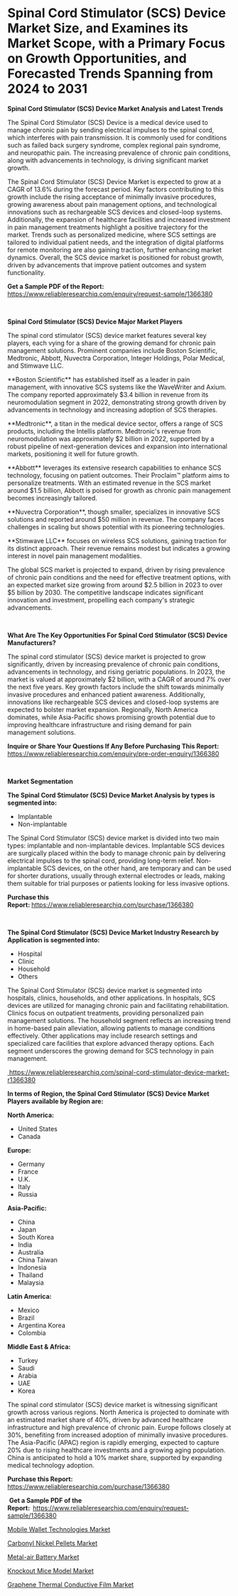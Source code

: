 <p><h1>Spinal Cord Stimulator (SCS) Device Market Size, and Examines its Market Scope, with a Primary Focus on Growth Opportunities, and Forecasted Trends Spanning from 2024 to 2031</h1></p><p><strong>Spinal Cord Stimulator (SCS) Device Market Analysis and Latest Trends</strong></p>
<p><p>The Spinal Cord Stimulator (SCS) Device is a medical device used to manage chronic pain by sending electrical impulses to the spinal cord, which interferes with pain transmission. It is commonly used for conditions such as failed back surgery syndrome, complex regional pain syndrome, and neuropathic pain. The increasing prevalence of chronic pain conditions, along with advancements in technology, is driving significant market growth.</p><p>The Spinal Cord Stimulator (SCS) Device Market is expected to grow at a CAGR of 13.6% during the forecast period. Key factors contributing to this growth include the rising acceptance of minimally invasive procedures, growing awareness about pain management options, and technological innovations such as rechargeable SCS devices and closed-loop systems. Additionally, the expansion of healthcare facilities and increased investment in pain management treatments highlight a positive trajectory for the market. Trends such as personalized medicine, where SCS settings are tailored to individual patient needs, and the integration of digital platforms for remote monitoring are also gaining traction, further enhancing market dynamics. Overall, the SCS device market is positioned for robust growth, driven by advancements that improve patient outcomes and system functionality.</p></p>
<p><strong>Get a Sample PDF of the Report:&nbsp;</strong> <a href="https://www.reliableresearchiq.com/enquiry/request-sample/1366380">https://www.reliableresearchiq.com/enquiry/request-sample/1366380</a></p>
<p>&nbsp;</p>
<p><strong>Spinal Cord Stimulator (SCS) Device Major Market Players</strong></p>
<p><p>The spinal cord stimulator (SCS) device market features several key players, each vying for a share of the growing demand for chronic pain management solutions. Prominent companies include Boston Scientific, Medtronic, Abbott, Nuvectra Corporation, Integer Holdings, Polar Medical, and Stimwave LLC.</p><p>**Boston Scientific** has established itself as a leader in pain management, with innovative SCS systems like the WaveWriter and Axium. The company reported approximately $3.4 billion in revenue from its neuromodulation segment in 2022, demonstrating strong growth driven by advancements in technology and increasing adoption of SCS therapies.</p><p>**Medtronic**, a titan in the medical device sector, offers a range of SCS products, including the Intellis platform. Medtronic's revenue from neuromodulation was approximately $2 billion in 2022, supported by a robust pipeline of next-generation devices and expansion into international markets, positioning it well for future growth.</p><p>**Abbott** leverages its extensive research capabilities to enhance SCS technology, focusing on patient outcomes. Their Proclaim™ platform aims to personalize treatments. With an estimated revenue in the SCS market around $1.5 billion, Abbott is poised for growth as chronic pain management becomes increasingly tailored.</p><p>**Nuvectra Corporation**, though smaller, specializes in innovative SCS solutions and reported around $50 million in revenue. The company faces challenges in scaling but shows potential with its pioneering technologies.</p><p>**Stimwave LLC** focuses on wireless SCS solutions, gaining traction for its distinct approach. Their revenue remains modest but indicates a growing interest in novel pain management modalities.</p><p>The global SCS market is projected to expand, driven by rising prevalence of chronic pain conditions and the need for effective treatment options, with an expected market size growing from around $2.5 billion in 2023 to over $5 billion by 2030. The competitive landscape indicates significant innovation and investment, propelling each company's strategic advancements.</p></p>
<p>&nbsp;</p>
<p><strong>What Are The Key Opportunities For Spinal Cord Stimulator (SCS) Device Manufacturers?</strong></p>
<p><p>The spinal cord stimulator (SCS) device market is projected to grow significantly, driven by increasing prevalence of chronic pain conditions, advancements in technology, and rising geriatric populations. In 2023, the market is valued at approximately $2 billion, with a CAGR of around 7% over the next five years. Key growth factors include the shift towards minimally invasive procedures and enhanced patient awareness. Additionally, innovations like rechargeable SCS devices and closed-loop systems are expected to bolster market expansion. Regionally, North America dominates, while Asia-Pacific shows promising growth potential due to improving healthcare infrastructure and rising demand for pain management solutions.</p></p>
<p><strong>Inquire or Share Your Questions If Any Before Purchasing This Report:</strong> <a href="https://www.reliableresearchiq.com/enquiry/pre-order-enquiry/1366380">https://www.reliableresearchiq.com/enquiry/pre-order-enquiry/1366380</a></p>
<p>&nbsp;</p>
<p><strong>Market Segmentation</strong></p>
<p><strong>The Spinal Cord Stimulator (SCS) Device Market Analysis by types is segmented into:</strong></p>
<p><ul><li>Implantable</li><li>Non-implantable</li></ul></p>
<p><p>The Spinal Cord Stimulator (SCS) device market is divided into two main types: implantable and non-implantable devices. Implantable SCS devices are surgically placed within the body to manage chronic pain by delivering electrical impulses to the spinal cord, providing long-term relief. Non-implantable SCS devices, on the other hand, are temporary and can be used for shorter durations, usually through external electrodes or leads, making them suitable for trial purposes or patients looking for less invasive options.</p></p>
<p><strong>Purchase this Report:&nbsp;</strong><a href="https://www.reliableresearchiq.com/purchase/1366380">https://www.reliableresearchiq.com/purchase/1366380</a></p>
<p>&nbsp;</p>
<p><strong>The Spinal Cord Stimulator (SCS) Device Market Industry Research by Application is segmented into:</strong></p>
<p><ul><li>Hospital</li><li>Clinic</li><li>Household</li><li>Others</li></ul></p>
<p><p>The Spinal Cord Stimulator (SCS) device market is segmented into hospitals, clinics, households, and other applications. In hospitals, SCS devices are utilized for managing chronic pain and facilitating rehabilitation. Clinics focus on outpatient treatments, providing personalized pain management solutions. The household segment reflects an increasing trend in home-based pain alleviation, allowing patients to manage conditions effectively. Other applications may include research settings and specialized care facilities that explore advanced therapy options. Each segment underscores the growing demand for SCS technology in pain management.</p></p>
<p><a href="https://www.reliableresearchiq.com/spinal-cord-stimulator-device-market-r1366380">&nbsp;https://www.reliableresearchiq.com/spinal-cord-stimulator-device-market-r1366380</a></p>
<p><strong>In terms of Region, the Spinal Cord Stimulator (SCS) Device Market Players available by Region are:</strong></p>
<p>
    <p> <strong> North America: </strong>
        <ul>
            <li>United States</li>
            <li>Canada</li>
        </ul>
        </p> 
    <p> <strong> Europe: </strong>
        <ul>
            <li>Germany</li>
            <li>France</li>
            <li>U.K.</li>
            <li>Italy</li>
            <li>Russia</li>
        </ul>
        </p> 
    <p> <strong> Asia-Pacific: </strong>
        <ul>
            <li>China</li>
            <li>Japan</li>
            <li>South Korea</li>
            <li>India</li>
            <li>Australia</li>
            <li>China Taiwan</li>
            <li>Indonesia</li>
            <li>Thailand</li>
            <li>Malaysia</li>
        </ul>
        </p> 
    <p> <strong> Latin America: </strong>
        <ul>
            <li>Mexico</li>
            <li>Brazil</li>
            <li>Argentina Korea</li>
            <li>Colombia</li>
        </ul>
        </p> 
    <p> <strong> Middle East & Africa: </strong>
        <ul>
            <li>Turkey</li>
            <li>Saudi</li>
            <li>Arabia</li>
            <li>UAE</li>
            <li>Korea</li>
        </ul>
    </p>
    </p>
<p><p>The spinal cord stimulator (SCS) device market is witnessing significant growth across various regions. North America is projected to dominate with an estimated market share of 40%, driven by advanced healthcare infrastructure and high prevalence of chronic pain. Europe follows closely at 30%, benefiting from increased adoption of minimally invasive procedures. The Asia-Pacific (APAC) region is rapidly emerging, expected to capture 20% due to rising healthcare investments and a growing aging population. China is anticipated to hold a 10% market share, supported by expanding medical technology adoption.</p></p>
<p><strong>Purchase this Report: </strong><a href="https://www.reliableresearchiq.com/purchase/1366380">https://www.reliableresearchiq.com/purchase/1366380</a></p>
<p>&nbsp;<strong>Get a Sample PDF of the Report:&nbsp;&nbsp;</strong><a href="https://www.reliableresearchiq.com/enquiry/request-sample/1366380">https://www.reliableresearchiq.com/enquiry/request-sample/1366380</a></p>
<p><strong></strong></p>
<p><p><a href="https://www.linkedin.com/pulse/booming-mobile-wallet-technologies-market-sector-analysis-growth-3w3ie?trackingId=2NlxfU3zR9%2BcqMSYWfInRQ%3D%3D">Mobile Wallet Technologies Market</a></p><p><a href="https://issuu.com/reportprime-2/docs/carbonyl-nickel-pellets-market-size_285b522e4e24e3">Carbonyl Nickel Pellets Market</a></p><p><a href="https://github.com/MelgarBasny/Market-Research-Report-List-1/blob/main/metal-air-battery-market.md">Metal-air Battery Market</a></p><p><a href="https://www.linkedin.com/pulse/future-insights-knockout-mice-model-market-trends-regional-rmfaf?trackingId=SVB3ykzMSZuwcj851nIgNg%3D%3D">Knockout Mice Model Market</a></p><p><a href="https://issuu.com/reportprime-2/docs/graphene-thermal-conductive-film-ma_f3bc1b7447d0ab">Graphene Thermal Conductive Film Market</a></p></p>